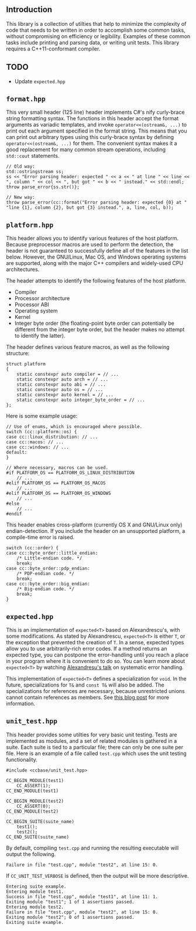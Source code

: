 <!--
  ** File Name:	README.md
  ** Author:	Aditya Ramesh
  ** Date:	12/05/2012
  ** Contact:	_@adityaramesh.com
-->

## Introduction

This library is a collection of utilties that help to minimize the complexity of
code that needs to be written in order to accomplish some common tasks, without
compromising on efficiency or legibility. Examples of these common tasks include
printing and parsing data, or writing unit tests. This library requires a
C++11-conformant compiler.

## TODO

- Update `expected.hpp`

## `format.hpp`

This very small header (125 line) header implements C#'s nify curly-brace string
formatting syntax. The functions in this header accept the format arguments as
variadic templates, and invoke `operator<<(ostream&, ...)` to print out each
argument specified in the format string. This means that you can print out
arbitrary types using this curly-brace syntax by defining `operator<<(ostream&,
...)` for them. The convenient syntax makes it a good replacement for many
common stream operations, including `std::cout` statements.

	// Old way:
	std::ostringstream ss;
	ss << "Error parsing header: expected " << a << " at line " << line <<
	", column " << col << ", but got " << b << " instead." << std::endl;
	throw parse_error{ss.str()};

	// New way:
	throw parse_error(cc::format("Error parsing header: expected {0} at "
	"line {1}, column {2}, but got {3} instead.", a, line, col, b));

## `platform.hpp`

This header allows you to identify various features of the host platform.
Because preprocessor macros are used to perform the detection, the header is not
guaranteed to successfully define all of the features in the list below.
However, the GNU/Linux, Mac OS, and Windows operating systems are supported,
along with the major C++ compilers and widely-used CPU architectures.

The header attempts to identify the following features of the host platform.
- Compiler
- Processor architecture
- Processor ABI
- Operating system
- Kernel
- Integer byte order (the floating-point byte order can potentially be different
  from the integer byte order, but the header makes no attempt to identify the
  latter).

The header defines various feature macros, as well as the following structure:

	struct platform
	{
		static constexpr auto compiler = // ...
		static constexpr auto arch = // ...
		static constexpr auto abi = // ...
		static constexpr auto os = // ...
		static constexpr auto kernel = // ...
		static constexpr auto integer_byte_order = // ...
	};

Here is some example usage:

	// Use of enums, which is encouraged where possible.
	switch (cc::platform::os) {
	case cc::linux_distribution: // ...
	case cc::macos: // ...
	case cc::windows: // ...
	default:
	}

	// Where necessary, macros can be used.
	#if PLATFORM_OS == PLATFORM_OS_LINUX_DISTRIBUTION
		// ...
	#elif PLATFORM_OS == PLATFORM_OS_MACOS
		// ...
	#elif PLATFORM_OS == PLATFORM_OS_WINDOWS
		// ...
	#else
		// ...
	#endif


This header enables cross-platform (currently OS X and GNU/Linux only)
endian-detection. If you include the header on an unsupported platform, a
compile-time error is raised.

	switch (cc::order) {
	case cc::byte_order::little_endian:
		/* Little-endian code. */
		break;
	case cc::byte_order::pdp_endian:
		/* PDP-endian code. */
		break;
	case cc::byte_order::big_endian:
		/* Big-endian code. */
		break;
	}

## `expected.hpp`

This is an implementation of `expected<T>` based on Alexandrescu's, with some
modifications. As stated by Alexandrescu, `expected<T>` is either `T`, or the
exception that prevented the creation of `T`. In a sense, expected types allow
you to use arbitrarily-rich error codes. If a method returns an expected type,
you can postpone the error-handling until you reach a place in your program
where it is convenient to do so. You can learn more about `expected<T>` by
watching [Alexandresu's
talk](http://channel9.msdn.com/Shows/Going+Deep/C-and-Beyond-2012-Andrei-Alexandrescu-Systematic-Error-Handling-in-C)
on systematic error handling.

This implementation of `expected<T>` defines a specialization for `void`. In the
future, specializations for `T&` and `const T&` will also be added. The
specializations for references are necessary, because unrestricted unions cannot
contain references as members. See [this blog
post](http://anto-nonco.blogspot.com/2013/03/extending-expected-to-deal-with.html)
for more information.

## `unit_test.hpp`

This header provides some utilties for very basic unit testing. Tests are
implemented as modules, and a set of related modules is gathered in a suite.
Each suite is tied to a particular file; there can only be one suite per file.
Here is an example of a file called `test.cpp` which uses the unit testing
functionality.

	#include <ccbase/unit_test.hpp>

	CC_BEGIN_MODULE(test1)
		CC_ASSERT(1);
	CC_END_MODULE(test1)

	CC_BEGIN_MODULE(test2)
		CC_ASSERT(0);
	CC_END_MODULE(test2)

	CC_BEGIN_SUITE(suite_name)
		test1();
		test2();
	CC_END_SUITE(suite_name)

By default, compiling `test.cpp` and running the resulting executable will
output the following.

	Failure in file "test.cpp", module "test2", at line 15: 0.

If `CC_UNIT_TEST_VERBOSE` is defined, then the output will be more descriptive.

	Entering suite example.
	Entering module test1.
	Success in file "test.cpp", module "test1", at line 11: 1.
	Exiting module "test1"; 1 of 1 assertions passed.
	Entering module test2.
	Failure in file "test.cpp", module "test2", at line 15: 0.
	Exiting module "test2"; 0 of 1 assertions passed.
	Exiting suite example.
